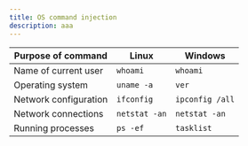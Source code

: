 ```yaml
---
title: OS command injection
description: aaa
---
```




| Purpose of command | Linux | Windows |
| --- | --- | --- |
| Name of current user | `whoami` | `whoami` |
| Operating system | `uname -a` | `ver` |
| Network configuration | `ifconfig` | `ipconfig /all` |
| Network connections | `netstat -an` | `netstat -an` |
| Running processes | `ps -ef` | `tasklist` |